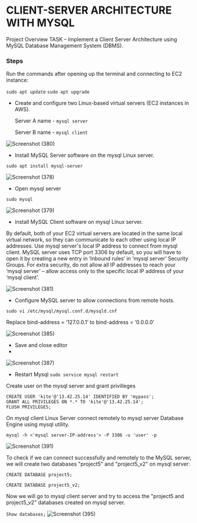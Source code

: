 # CLIENT-SERVER ARCHITECTURE WITH MYSQL
Project Overview
TASK – Implement a Client Server Architecture using MySQL Database Management System (DBMS).

### Steps
Run the commands after opening up the terminal and connecting to EC2 instance:

`sudo apt update`
`sudo apt upgrade`

* Create and configure two Linux-based virtual servers (EC2 instances in AWS).

   Server A name - `mysql server`

   Server B name - `mysql client`
  
![Screenshot (380)](https://github.com/ettebaDwop/dareyProject5/assets/7973831/381ddf79-4da9-469b-8418-7f41b456914a)



* Install MySQL Server software on the mysql Linux server.

`sudo apt install mysql-server`

  ![Screenshot (378)](https://github.com/ettebaDwop/dareyProject5/assets/7973831/85a0b77b-a67a-4e77-8cb9-2a930a22d7f9)

 - Open mysql server
   
`sudo mysql`      

![Screenshot (379)](https://github.com/ettebaDwop/dareyProject5/assets/7973831/92172f0c-eb03-4ade-bd2c-4258c12c17be)
  
* install MySQL Client software on mysql Linux server.

  

By default, both of your EC2 virtual servers are located in the same local virtual network, so they can communicate to each other using local IP addresses. Use mysql server's local IP address to connect from mysql client. MySQL server uses TCP port 3306 by default, so you will have to open it by creating a new entry in ‘Inbound rules’ in ‘mysql server’ Security Groups. For extra security, do not allow all IP addresses to reach your ‘mysql server’ – allow access only to the specific local IP address of your ‘mysql client’.

![Screenshot (381)](https://github.com/ettebaDwop/dareyProject5/assets/7973831/cd34b7a4-e7b6-43a0-b875-c7f7c07af5f8)

* Configure MySQL server to allow connections from remote hosts.

`sudo vi /etc/mysql/mysql.conf.d/mysqld.cnf`

Replace bind-address  = ‘127.0.0.1’ to bind-address = ‘0.0.0.0’

![Screenshot (385)](https://github.com/ettebaDwop/dareyProject5/assets/7973831/d58a6087-b62b-4c56-b380-eaf9fee4a3b5)

- Save and close editor
- 
![Screenshot (387)](https://github.com/ettebaDwop/dareyProject5/assets/7973831/808ff608-87f6-4670-8a59-175c317c3feb)

- Restart Mysql 
  `sudo service mysql restart`

Create user on the mysql server and grant privilleges
```
CREATE USER 'kite'@'13.42.25.14' IDENTIFIED BY 'mypass';
GRANT ALL PRIVILEGES ON *.* TO 'kite'@'13.42.25.14';
FLUSH PRIVILEGES;
```

On mysql client Linux Server connect remotely to mysql server Database Engine using mysql utility.

 `mysql -h <'mysql server-IP-address'> -P 3306 -u 'user' -p`

 ![Screenshot (391)](https://github.com/ettebaDwop/dareyProject5/assets/7973831/977d6526-7a48-40a9-b07d-2e075493b8f7)

To check if we can connect successfully and remotely to the  MySQL server, we will  create two  databases "project5" and "project5_v2" on mysql server:

 `CREATE DATABASE project5;` 
 
`CREATE DATABASE project5_v2;`

Now we will go to mysql client server and try to access the "project5 and project5_v2"  databases created on mysql server.

`Show databases;`
![Screenshot (395)](https://github.com/ettebaDwop/dareyProject5/assets/7973831/586d66f0-9640-4335-ac80-f54179ef4e90)







